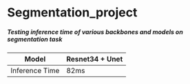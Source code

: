 # Segmentation_project

##### Testing inference time of various backbones and models on segmentation task



| Model  | Resnet34 + Unet |
| ------------- | ------------- |
| Inference Time  | 82ms  |
